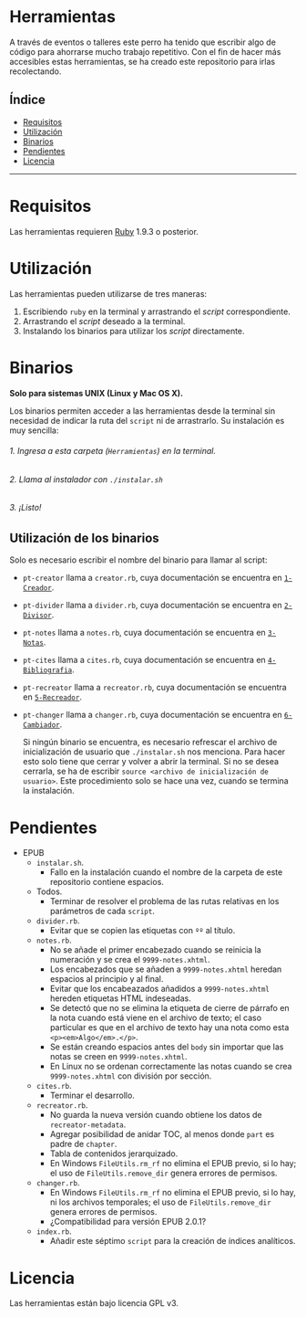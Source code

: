 # Herramientas

A través de eventos o talleres este perro ha tenido que escribir algo de
código para ahorrarse mucho trabajo repetitivo. Con el fin de hacer más
accesibles estas herramientas, se ha creado este repositorio para irlas
recolectando.

## Índice

* [Requisitos](#requisitos)
* [Utilización](#utilización)
* [Binarios](#binarios)
* [Pendientes](#pendientes)
* [Licencia](#licencia)

---

# Requisitos

Las herramientas requieren [Ruby](https://www.ruby-lang.org/es/) 1.9.3 o posterior.

# Utilización

Las herramientas pueden utilizarse de tres maneras:

1. Escribiendo `ruby` en la terminal y arrastrando el *script* correspondiente.
2. Arrastrando el *script* deseado a la terminal.
3. Instalando los binarios para utilizar los *script* directamente.

# Binarios

**Solo para sistemas UNIX (Linux y Mac OS X).**

Los binarios permiten acceder a las herramientas desde la terminal sin necesidad
de indicar la ruta del `script` ni de arrastrarlo. Su instalación es muy sencilla:

###### 1. Ingresa a esta carpeta (`Herramientas`) en la terminal.
###### 2. Llama al instalador con `./instalar.sh`
###### 3. ¡Listo!

## Utilización de los binarios

Solo es necesario escribir el nombre del binario para llamar al script:

* `pt-creator` llama a `creator.rb`, cuya documentación se encuentra en [`1-Creador`](https://github.com/ColectivoPerroTriste/Herramientas/tree/master/EPUB/1-Creador).
* `pt-divider` llama a `divider.rb`, cuya documentación se encuentra en [`2-Divisor`](https://github.com/ColectivoPerroTriste/Herramientas/tree/master/EPUB/2-Divisor).
* `pt-notes` llama a `notes.rb`, cuya documentación se encuentra en [`3-Notas`](https://github.com/ColectivoPerroTriste/Herramientas/tree/master/EPUB/3-Notas).
* `pt-cites` llama a `cites.rb`, cuya documentación se encuentra en [`4-Bibliografia`](https://github.com/ColectivoPerroTriste/Herramientas/tree/master/EPUB/4-Bibliografia).
* `pt-recreator` llama a `recreator.rb`, cuya documentación se encuentra en [`5-Recreador`](https://github.com/ColectivoPerroTriste/Herramientas/tree/master/EPUB/5-Recreador).
* `pt-changer` llama a `changer.rb`, cuya documentación se encuentra en [`6-Cambiador`](https://github.com/ColectivoPerroTriste/Herramientas/tree/master/EPUB/6-Cambiador).

    Si ningún binario se encuentra, es necesario refrescar el archivo de
    inicialización de usuario que `./instalar.sh` nos menciona. Para hacer esto
    solo tiene que cerrar y volver a abrir la terminal. Si no se desea cerrarla,
    se ha de escribir `source <archivo de inicialización de usuario>`. Este
    procedimiento solo se hace una vez, cuando se termina la instalación.

# Pendientes

* EPUB
  * `instalar.sh`.
    * Fallo en la instalación cuando el nombre de la carpeta de este
repositorio contiene espacios.
  * Todos.
    * Terminar de resolver el problema de las rutas relativas en los parámetros de cada `script`.
  * `divider.rb`.
    * Evitar que se copien las etiquetas con `ºº` al título.
  * `notes.rb`.
    * No se añade el primer encabezado cuando se reinicia la numeración y se crea el `9999-notes.xhtml`.
    * Los encabezados que se añaden a `9999-notes.xhtml` heredan espacios al principio y al final.
    * Evitar que los encabeazados añadidos a `9999-notes.xhtml` hereden etiquetas HTML indeseadas.
    * Se detectó que no se elimina la etiqueta de cierre de párrafo en la nota
    cuando está viene en el archivo de texto; el caso particular es que en el
    archivo de texto hay una nota como esta `<p><em>Algo</em>.</p>`.
    * Se están creando espacios antes del `body` sin importar que las notas se creen en `9999-notes.xhtml`.
    * En Linux no se ordenan correctamente las notas cuando se crea `9999-notes.xhtml` con división por sección.
  * `cites.rb`.
    * Terminar el desarrollo.
  * `recreator.rb`.
    * No guarda la nueva versión cuando obtiene los datos de `recreator-metadata`.
    * Agregar posibilidad de anidar TOC, al menos donde `part` es padre de `chapter`.
    * Tabla de contenidos jerarquizado.
    * En Windows `FileUtils.rm_rf` no elimina el EPUB previo, si lo hay; el uso de `FileUtils.remove_dir` genera errores de permisos.
  * `changer.rb`.
    * En Windows `FileUtils.rm_rf` no elimina el EPUB previo, si lo hay, ni los archivos temporales; el uso de `FileUtils.remove_dir` genera errores de permisos.
    * ¿Compatibilidad para versión EPUB 2.0.1?
  * `index.rb`.
    * Añadir este séptimo `script` para la creación de índices analíticos.

# Licencia

Las herramientas están bajo licencia GPL v3.
